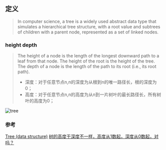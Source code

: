 ## 定义
> In computer science, a tree is a widely used abstract data type that simulates a hierarchical tree structure, with a root value and subtrees of children with a parent node, represented as a set of linked nodes.

### height depth
> The height of a node is the length of the longest downward path to a leaf from that node. The height of the root is the height of the tree. The depth of a node is the length of the path to its root (i.e., its root path).
>* 深度：对于任意节点n,n的深度为从根到n的唯一路径长，根的深度为0；
>* 高度：对于任意节点n,n的高度为从n到一片树叶的最长路径长，所有树叶的高度为0；

![tree](./)


### 参考
[Tree (data structure)](https://en.wikipedia.org/wiki/Tree_(data_structure))
[树的高度于深度不一样，高度从1数起，深度从0数起，对吗？](https://www.zhihu.com/question/40286584)
